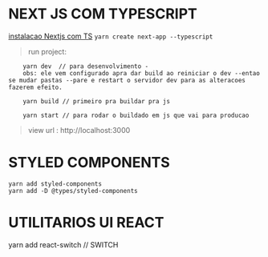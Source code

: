 # NEXT JS COM TYPESCRIPT

[instalacao Nextjs com TS](https://nextjs.org/docs/basic-features/typescript)
`yarn create next-app --typescript`

> run project:

```
    yarn dev  // para desenvolvimento - 
    obs: ele vem configurado apra dar build ao reiniciar o dev --entao se mudar pastas --pare e restart o servidor dev para as alteracoes fazerem efeito.

    yarn build // primeiro pra buildar pra js
    
    yarn start // para rodar o buildado em js que vai para producao
```

> view url : http://localhost:3000

# STYLED COMPONENTS

```
yarn add styled-components
yarn add -D @types/styled-components
```
# UTILITARIOS UI REACT
yarn add react-switch  // SWITCH